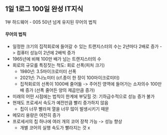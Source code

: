 ## 1일 1로그 100일 완성 IT지식

1부 하드웨어 - 005 50년 넘게 유지된 무어의 법칙

#### 무어의 법칙

- 일정한 크기의 집적회로에 들어갈 수 있는 트랜지스터의 수는 2년마다 2배로 증가 -> 컴퓨터 성능이 2년에 2배씩 증가
- 1965년에 비해 100만 배가 넘는 트랜지스터의 수
- 회로의 규모를 특징짓는 척도: 회로 선폭(피처 크기)
  - 1980년: 3.5마이크로미터 선폭
  - 2021년: 7나노미터 (cf.종이 한 장이 100마이크로미터)
  - 집적회로의 선폭이 1000배 줄어듦 -> 주어진 영역에 들어가는 소자의수 100만 배 증가 (선폭 줄어든 양의 제곱만큼 증가)
- 미래의 어떤 시점에는 법칙이 한계에 부딪힐 것: 기하급수적으로 성능 증가 불가
- 현재도 프로세서 속도가 예전만큼 빨리 증가하지 않음
  - 칩이 너무 빨라져 열을 너무 많이 발생시키기 때문
- 메모리 용량은 여전히 증가
- 프로세서의 칩 하나에 여러 개의 코어 장착 가능 -> 성능 향상
  - 개별 코어의 실행 속도가 빨라지는 것 x
